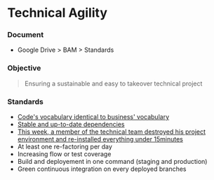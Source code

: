 # Technical Agility

### Document
- Google Drive > BAM > Standards

### Objective
> Ensuring a sustainable and easy to takeover technical project

### Standards
- [Code's vocabulary identical to business' vocabulary](code-vocabulary-identical-business-vocabulary.s.md)
- [Stable and up-to-date dependencies](up-to-date-dependencies.s.md)
- [This week, a member of the technical team destroyed his project environment and re-installed everything under 15minutes](under-15-minutes-project-installation.s.md)
- At least one re-factoring per day
- Increasing flow or test coverage
- Build and deployement in one command (staging and production)
- Green continuous integration on every deployed branches
